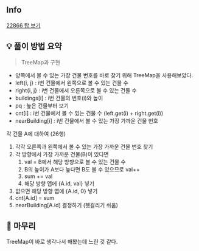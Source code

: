 ## Info
[22866 탑 보기](https://www.acmicpc.net/problem/22866)

## 💡 풀이 방법 요약
> TreeMap과 구현

* 양쪽에서 볼 수 있는 가장 건물 번호를 바로 찾기 위해 TreeMap을 사용해보았다. 
* left{i, j} : i번 건물에서 왼쪽으로 볼 수 있는 건물 수
* right{i, j} : i번 건물에서 오른쪽으로 볼 수 있는 건물 수
* buildings[i] : i번 건물의 번호(i)와 높이
* pq : 높은 건물부터 보기
* cnt[i] : i번 건물에서 볼 수 있는 건물 수 (left.get(i) + right.get(i))
* nearBuilding[i] : i번 건물에서 볼 수 있는 가장 가까운 건물 번호

각 건물 A에 대하여 (26행)
1. 각각 오른쪽과 왼쪽에서 볼 수 있는 가장 가까운 건물 번호 찾기
2. 각 방향에서 가장 가까운 건물(B)이 있다면
   1. val = B에서 해당 방향으로 볼 수 있는 건물 수
   2. B의 높이가 A보다 높다면 B도 볼 수 있으므로 val++
   3. sum += val
   4. 해당 방향 멥에 {A.id, val} 넣기
3. 없으면 해당 방향 맵에 {A.id, 0} 넣기
4. cnt[A.id] = sum
5. nearBuilding[A.id] 결정하기 (헷갈리기 쉬움)

## 🙂 마무리
TreeMap이 바로 생각나서 해봤는데 느린 것 같다.
